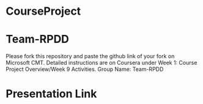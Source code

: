 # CourseProject
# Team-RPDD

Please fork this repository and paste the github link of your fork on Microsoft CMT. Detailed instructions are on Coursera under Week 1: Course Project Overview/Week 9 Activities. Group Name: Team-RPDD

# Presentation Link

